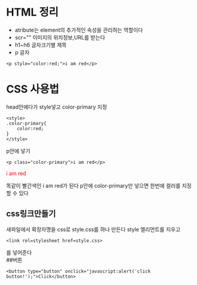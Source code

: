 HTML 정리
=========
- atribute는 element의 추가적인 속성을 관리하는 역할이다   
- scr="" 이미지의 위치정보,URL를 받는다   
- h1~h6 글자크기별 제목   
- p 글자   
```
<p style="color:red;">i am red</p>
```
# CSS 사용법
head안에다가 style넣고 color-primary 지정
```
<style>
.color-primary{
    color:red;
}
</style>
```
p안에 넣기
```
<p class="color-primary">i am red</p>
```
<style>
.color-primary{
    color:red;
}
</style>

<p class="color-primary">i am red</p>
똑같이 빨간색인 i am red가 된다   
p안에 color-primary만 넣으면 한번에 컬러를 지정할 수 있다   
   
css링크만들기
------------
새파일에서 확장자명을 css로 style.css를 하나 만든다
style 엘리먼트를 지우고 
```
<link rel=stylesheet href=style.css>
```
를 넣어준다   
##버튼
```
<button type="button" onclick="javascript:alert('click button!');">Click</button>
```
